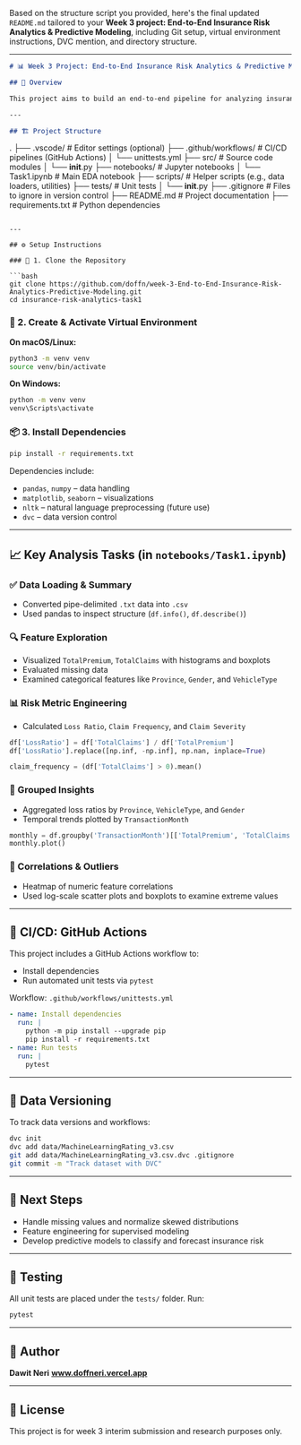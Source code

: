Based on the structure script you provided, here's the final updated `README.md` tailored to your **Week 3 project: End-to-End Insurance Risk Analytics & Predictive Modeling**, including Git setup, virtual environment instructions, DVC mention, and directory structure.

---

```markdown
# 📊 Week 3 Project: End-to-End Insurance Risk Analytics & Predictive Modeling

## 📝 Overview

This project aims to build an end-to-end pipeline for analyzing insurance risk based on customer, vehicle, and claims data. The first phase (Task 1) focuses on exploratory data analysis (EDA), risk metric engineering, and identifying insights from patterns in premium and claims behavior.

---

## 🏗️ Project Structure

```

.
├── .vscode/                   # Editor settings (optional)
├── .github/workflows/        # CI/CD pipelines (GitHub Actions)
│   └── unittests.yml
├── src/                      # Source code modules
│   └── **init**.py
├── notebooks/                # Jupyter notebooks
│   └── Task1.ipynb           # Main EDA notebook
├── scripts/                  # Helper scripts (e.g., data loaders, utilities)
├── tests/                    # Unit tests
│   └── **init**.py
├── .gitignore                # Files to ignore in version control
├── README.md                 # Project documentation
├── requirements.txt          # Python dependencies

````

---

## ⚙️ Setup Instructions

### 🧪 1. Clone the Repository

```bash
git clone https://github.com/doffn/week-3-End-to-End-Insurance-Risk-Analytics-Predictive-Modeling.git
cd insurance-risk-analytics-task1
````

### 🐍 2. Create & Activate Virtual Environment

**On macOS/Linux:**

```bash
python3 -m venv venv
source venv/bin/activate
```

**On Windows:**

```bash
python -m venv venv
venv\Scripts\activate
```

### 📦 3. Install Dependencies

```bash
pip install -r requirements.txt
```

Dependencies include:

* `pandas`, `numpy` – data handling
* `matplotlib`, `seaborn` – visualizations
* `nltk` – natural language preprocessing (future use)
* `dvc` – data version control

---

## 📈 Key Analysis Tasks (in `notebooks/Task1.ipynb`)

### ✅ Data Loading & Summary

* Converted pipe-delimited `.txt` data into `.csv`
* Used pandas to inspect structure (`df.info()`, `df.describe()`)

### 🔍 Feature Exploration

* Visualized `TotalPremium`, `TotalClaims` with histograms and boxplots
* Evaluated missing data
* Examined categorical features like `Province`, `Gender`, and `VehicleType`

### 📊 Risk Metric Engineering

* Calculated `Loss Ratio`, `Claim Frequency`, and `Claim Severity`

```python
df['LossRatio'] = df['TotalClaims'] / df['TotalPremium']
df['LossRatio'].replace([np.inf, -np.inf], np.nan, inplace=True)

claim_frequency = (df['TotalClaims'] > 0).mean()
```

### 🔁 Grouped Insights

* Aggregated loss ratios by `Province`, `VehicleType`, and `Gender`
* Temporal trends plotted by `TransactionMonth`

```python
monthly = df.groupby('TransactionMonth')[['TotalPremium', 'TotalClaims']].sum()
monthly.plot()
```

### 🧪 Correlations & Outliers

* Heatmap of numeric feature correlations
* Used log-scale scatter plots and boxplots to examine extreme values

---

## 🚦 CI/CD: GitHub Actions

This project includes a GitHub Actions workflow to:

* Install dependencies
* Run automated unit tests via `pytest`

Workflow: `.github/workflows/unittests.yml`

```yaml
- name: Install dependencies
  run: |
    python -m pip install --upgrade pip
    pip install -r requirements.txt
- name: Run tests
  run: |
    pytest
```

---

## 🔄 Data Versioning

To track data versions and workflows:

```bash
dvc init
dvc add data/MachineLearningRating_v3.csv
git add data/MachineLearningRating_v3.csv.dvc .gitignore
git commit -m "Track dataset with DVC"
```

---

## 🚀 Next Steps

* Handle missing values and normalize skewed distributions
* Feature engineering for supervised modeling
* Develop predictive models to classify and forecast insurance risk

---

## 🧪 Testing

All unit tests are placed under the `tests/` folder. Run:

```bash
pytest
```

---

## 👤 Author

**Dawit Neri**
**www.doffneri.vercel.app**

---

## 📜 License

This project is for week 3 interim submission and research purposes only.

```

